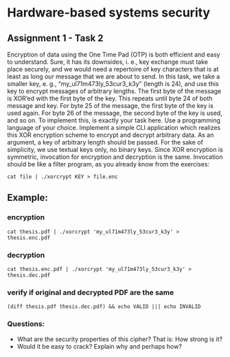 # Hardware-based systems security

## Assignment 1 - Task 2

Encryption of data using the One Time Pad (OTP) is both efficient and easy to understand. Sure,
it has its downsides, i. e., key exchange must take place securely, and we would need a repertoire
of key characters that is at least as long our message that we are about to send.
In this task, we take a smaller key, e. g., “my_ul71m473ly_53cur3_k3y” (length is 24), and use
this key to encrypt messages of arbitrary lengths. The first byte of the message is XOR’ed with
the first byte of the key. This repeats until byte 24 of both message and key. For byte 25 of the
message, the first byte of the key is used again. For byte 26 of the message, the second byte of
the key is used, and so on.
To implement this, is exactly your task here. Use a programming language of your choice.
Implement a simple CLI application which realizes this XOR encryption scheme to encrypt and
decrypt arbitrary data. As an argument, a key of arbitrary length should be passed. For the
sake of simplicity, we use textual keys only, no binary keys.
Since XOR encryption is symmetric, invocation for encryption and decryption is the same.
Invocation should be like a filter program, as you already know from the exercises:

`cat file | ./xorcrypt KEY > file.enc`

## Example:
### encryption
`cat thesis.pdf | ./xorcrypt 'my_ul71m473ly_53cur3_k3y' > thesis.enc.pdf`
### decryption
`cat thesis.enc.pdf | ./xorcrypt 'my_ul71m473ly_53cur3_k3y' > thesis.dec.pdf`
### verify if original and decrypted PDF are the same
`(diff thesis.pdf thesis.dec.pdf) && echo VALID ||| echo INVALID`
### Questions:
- What are the security properties of this cipher? That is: How strong is it?
- Would it be easy to crack? Explain why and perhaps how?
